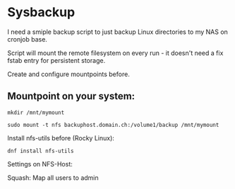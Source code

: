 # Sysbackup
I need a smiple backup script to just backup Linux directories to my NAS on cronjob base.

Script will mount the remote filesystem on every run - it doesn't need a fix fstab entry for persistent
storage.

Create and configure mountpoints before.

## Mountpoint on your system:

    mkdir /mnt/mymount
  
    sudo mount -t nfs backuphost.domain.ch:/volume1/backup /mnt/mymount

Install nfs-utils before (Rocky Linux):

    dnf install nfs-utils


Settings on NFS-Host:

Squash: Map all users to admin
